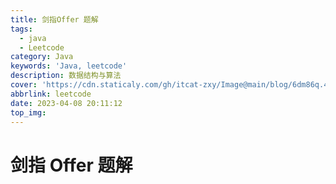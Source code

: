 ```yaml
---
title: 剑指Offer 题解
tags:
  - java
  - Leetcode
category: Java
keywords: 'Java, leetcode'
description: 数据结构与算法
cover: 'https://cdn.staticaly.com/gh/itcat-zxy/Image@main/blog/6dm86q.4dg3hnfjkp60.jpg'
abbrlink: leetcode
date: 2023-04-08 20:11:12
top_img:
---
```


# 剑指 Offer 题解


